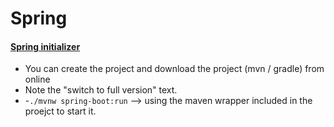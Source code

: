 # Spring


#### [Spring initializer](http://start.spring.io/)
- You can create the project and download the project (mvn / gradle) from online
- Note the "switch to full version" text.
- -`./mvnw spring-boot:run` --> using the maven wrapper included in the proejct to start it.
